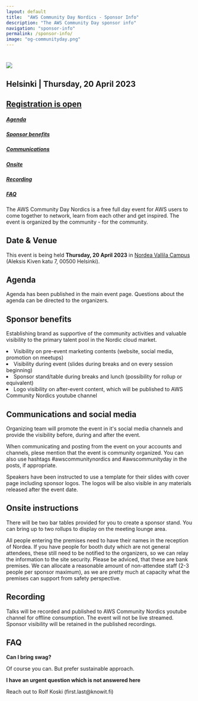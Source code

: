 ```yaml
---
layout: default
title:  "AWS Community Day Nordics - Sponsor Info"
description: "The AWS Community Day sponsor info"
navigation: "sponsor-info"
permalink: /sponsor-info/
image: "og-communityday.png"
---
```


<div class="jumbotron communityday">
  <div class="container text-center">
    <h1><img src="/content/img/awscommunityday-nordics.png" id="communityday-logo" /></h1>
    <h2 class="display-5 mt-4">Helsinki | Thursday, 20 April 2023</h2>
    <h2 class="display-5 mt-4"><a class="btn btn-lg btn-primary" href="https://www.eventbrite.com/e/aws-community-day-nordics-20th-of-april-2023-helsinki-tickets-536734576567" role="button" >Registration is open</a></h2>
  </div>
</div>

<div class="container">

  <div class="row pt-4">
    <div class="col text-center"><h5><a href="#agenda">Agenda</a></h5></div>
    <div class="col text-center"><h5><a href="#benefits">Sponsor benefits</a></h5></div>
    <div class="col text-center"><h5><a href="#communications">Communications</a></h5></div>
    <div class="col text-center"><h5><a href="#onsite">Onsite</a></h5></div>
    <div class="col text-center"><h5><a href="#recording">Recording</a></h5></div>
    <div class="col text-center"><h5><a href="#faq">FAQ</a></h5></div>
  </div>

  <p class="mt-4">The AWS Community Day Nordics is a free full day event for AWS users to come together to network, learn from each other and get inspired. The event is organized by the community - for the community.
  </p>
  <h2 class="mt-4">Date &amp; Venue</h2>
  <p>This event is being held <b>Thursday, 20 April 2023</b> in <a href="https://www.google.com/maps/place/Nordea+Vallila+Campus/@60.1895728,24.9540622,17z/data=!3m1!4b1!4m6!3m5!1s0x46920981f73e37f9:0xb412ab79fbbd1bad!8m2!3d60.1895728!4d24.9540622!16s%2Fg%2F11fnwhjyqy?hl=en-US">Nordea Vallila Campus</a> (Aleksis Kiven katu 7, 00500 Helsinki). </p>
  <!-- <p><iframe src="https://www.google.com/maps/embed?pb=!1m18!1m12!1m3!1d2034.7491261483115!2d18.06549851636592!3d59.337142181661534!2m3!1f0!2f0!3f0!3m2!1i1024!2i768!4f13.1!3m3!1m2!1s0x465f9d5d3e1359f5%3A0xbb175cb427e51869!2sNalen!5e0!3m2!1sen!2sse!4v1567588563257!5m2!1sen!2sse" width="100%" height="400" frameborder="0" style="border: 0;"></iframe></p> -->
  <a name="agenda"></a>
  <h2 class="mt-4">Agenda</h2>
  <p class="mt-4">Agenda has been published in the main event page. Questions about the agenda can be directed to the organizers.
  </p>
  <a name="benefits"></a>
  <h2 class="mt-4">Sponsor benefits</h2>

  Establishing brand as supportive of the community activities and valuable visibility to the primary talent pool in the Nordic cloud market.

  <li>Visibility on pre-event marketing contents (website, social media, promotion on meetups)</li>
  <li>Visibility during event (slides during breaks and on every session beginning)</li>
  <li>Sponsor stand/table during breaks and lunch (possibility for rollup or equivalent)</li>
  <li>Logo visibility on after-event content, which will be published to AWS Community Nordics youtube channel</li>

  <a name="communications"></a>
  <h2 class="mt-4">Communications and social media</h2>
  <p>
  Organizing team will promote the event in it's social media channels and provide the visibility before, during and after the event.
  </p>
  <p>
  When communicating and posting from the event on your accounts and channels, plese mention that the event is community organized. You can also use hashtags #awscommunitynordics and #awscommunityday in the posts, if appropriate.
  </p>
  <p>
  Speakers have been instructed to use a template for their slides with cover page including sponsor logos. The logos will be also visible in any materials released after the event date.
  </p>
  <a name="onsite"></a>
  <h2 class="mt-4">Onsite instructions</h2>
  <p>
  There will be two bar tables provided for you to create a sponsor stand. You can bring up to two rollups to display on the meeting lounge area.
  </p>
  <p>
  All people entering the premises need to have their names in the reception of Nordea. If you have people for booth duty which are not general attendees, these still need to be notified to the organizers, so we can relay the information to the site security. Please be adviced, that these are bank premises. We can allocate a reasonable amount of non-attendee staff (2-3 people per sponsor maximum), as we are pretty much at capacity what the premises can support from safety perspective.
  </p>
  <a name="recording"></a>
  <h2 class="mt-4">Recording</h2>
  <p>
  Talks will be recorded and published to AWS Community Nordics youtube channel for offline consumption. The event will not be live streamed. Sponsor visibility will be retained in the published recordings.
  </p>
 <a name="faq"></a>
  <h2 class="mt-4">FAQ</h2>
  <p class="mt-4"><b>Can I bring swag?</b></p>
  <p>
  Of course you can. But prefer sustainable approach.
  </p>
  <p><b>I have an urgent question which is not answered here</b></p>
  <p>
  Reach out to Rolf Koski (first.last@knowit.fi)
  </p>
</div>
